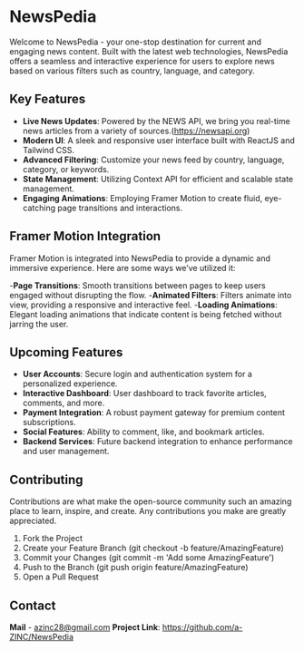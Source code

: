 # NewsPedia

Welcome to NewsPedia - your one-stop destination for current and engaging news content. Built with the latest web technologies, NewsPedia offers a seamless and interactive experience for users to explore news based on various filters such as country, language, and category.


## Key Features

- **Live News Updates**: Powered by the NEWS API, we bring you real-time news articles from a variety of sources.(https://newsapi.org)
- **Modern UI**: A sleek and responsive user interface built with ReactJS and Tailwind CSS.
- **Advanced Filtering**: Customize your news feed by country, language, category, or keywords.
- **State Management**: Utilizing Context API for efficient and scalable state management.
- **Engaging Animations**: Employing Framer Motion to create fluid, eye-catching page transitions and interactions.


## Framer Motion Integration

Framer Motion is integrated into NewsPedia to provide a dynamic and immersive experience. Here are some ways we’ve utilized it:

-**Page Transitions**: Smooth transitions between pages to keep users engaged without disrupting the flow.
-**Animated Filters**: Filters animate into view, providing a responsive and interactive feel.
-**Loading Animations**: Elegant loading animations that indicate content is being fetched without jarring the user.


## Upcoming Features

- **User Accounts**: Secure login and authentication system for a personalized experience.
- **Interactive Dashboard**: User dashboard to track favorite articles, comments, and more.
- **Payment Integration**: A robust payment gateway for premium content subscriptions.
- **Social Features**: Ability to comment, like, and bookmark articles.
- **Backend Services**: Future backend integration to enhance performance and user management.

  
## Contributing

Contributions are what make the open-source community such an amazing place to learn, inspire, and create. Any contributions you make are greatly appreciated.

1. Fork the Project
2. Create your Feature Branch (git checkout -b feature/AmazingFeature)
3. Commit your Changes (git commit -m 'Add some AmazingFeature')
4. Push to the Branch (git push origin feature/AmazingFeature)
5. Open a Pull Request

## Contact

**Mail** - azinc28@gmail.com
**Project Link**: https://github.com/a-ZINC/NewsPedia


